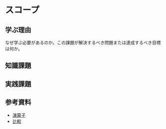 # スコープ

## 学ぶ理由

なぜ学ぶ必要があるのか。この課題が解決するべき問題または達成するべき目標は何か。

## 知識課題

## 実践課題

## 参考資料

- [演算子](https://jsprimer.net/basic/operator/)
- [比較](https://ja.javascript.info/comparison)
